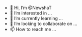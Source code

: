 - 👋 Hi, I’m @NewshaT
- 👀 I’m interested in ...
- 🌱 I’m currently learning ...
- 💞️ I’m looking to collaborate on ...
- 📫 How to reach me ...

<!---
NewshaT/NewshaT is a ✨ special ✨ repository because its `README.md` (this file) appears on your GitHub profile.
You can click the Preview link to take a look at your changes.
--->
